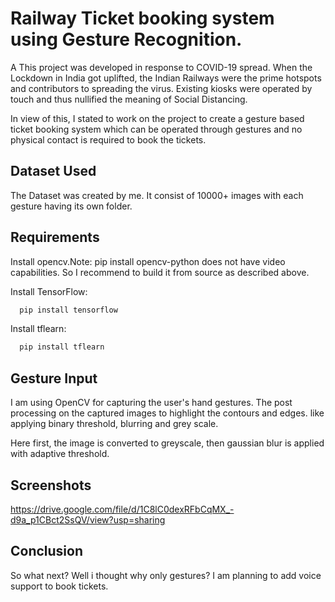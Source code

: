 
# Railway Ticket booking system using Gesture Recognition.    

A This project was developed in response to COVID-19 spread. When the Lockdown in India got uplifted, the Indian Railways were the prime hotspots and contributors to spreading the virus. Existing kiosks were operated by touch and thus nullified the meaning of Social Distancing. 

In view of this, I stated to work on the project to create a gesture based ticket booking system which can be operated through gestures and no physical contact is required to book the tickets.


## Dataset Used
The Dataset was created by me. It consist of 10000+ images with each gesture having its own folder. 
## Requirements

Install opencv.Note: pip install opencv-python does not have video capabilities. So I recommend to build it from source as described above.

Install TensorFlow:
```bash
  pip install tensorflow
```

Install tflearn:
```bash
  pip install tflearn
```

## Gesture Input
I am using OpenCV for capturing the user's hand gestures. The post processing on the captured images to highlight the contours and edges. like applying binary threshold, blurring and grey scale.

Here first, the image is converted to greyscale, then gaussian blur is applied with adaptive threshold.
## Screenshots
https://drive.google.com/file/d/1C8lC0dexRFbCqMX_-d9a_p1CBct2SsQV/view?usp=sharing



## Conclusion

So what next?
Well i thought why only gestures? I am planning to add voice support to book tickets.